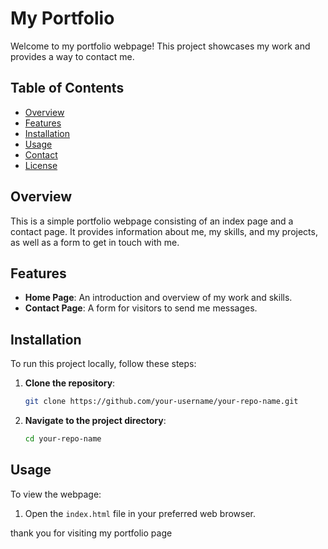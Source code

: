 # My Portfolio

Welcome to my portfolio webpage! This project showcases my work and provides a way to contact me.

## Table of Contents
- [Overview](#overview)
- [Features](#features)
- [Installation](#installation)
- [Usage](#usage)
- [Contact](#contact)
- [License](#license)

## Overview

This is a simple portfolio webpage consisting of an index page and a contact page. It provides information about me, my skills, and my projects, as well as a form to get in touch with me.

## Features

- **Home Page**: An introduction and overview of my work and skills.
- **Contact Page**: A form for visitors to send me messages.

## Installation

To run this project locally, follow these steps:

1. **Clone the repository**:
    ```bash
    git clone https://github.com/your-username/your-repo-name.git
    ```

2. **Navigate to the project directory**:
    ```bash
    cd your-repo-name
    ```

## Usage

To view the webpage:

1. Open the `index.html` file in your preferred web browser.


thank you for visiting my portfolio page
